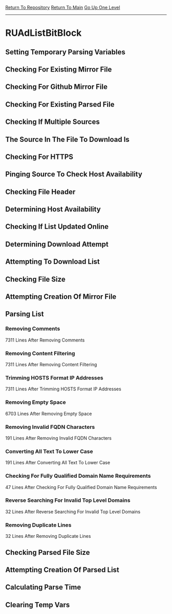 [Return To Repository](https://github.com/deathbybandaid/piholeparser/)
[Return To Main](https://github.com/deathbybandaid/piholeparser/blob/master/RecentRunLogs/Mainlog.md)
[Go Up One Level](https://github.com/deathbybandaid/piholeparser/blob/master/RecentRunLogs/TopLevelScripts/30-Processing-External-Blacklists.md)
____________________________________
# RUAdListBitBlock
## Setting Temporary Parsing Variables
## Checking For Existing Mirror File
## Checking For Github Mirror File
## Checking For Existing Parsed File
## Checking If Multiple Sources
## The Source In The File To Download Is
## Checking For HTTPS
## Pinging Source To Check Host Availability
## Checking File Header
## Determining Host Availability
## Checking If List Updated Online
## Determining Download Attempt
## Attempting To Download List
## Checking File Size
## Attempting Creation Of Mirror File
## Parsing List
### Removing Comments
7311 Lines After Removing Comments
### Removing Content Filtering
7311 Lines After Removing Content Filtering
### Trimming HOSTS Format IP Addresses
7311 Lines After Trimming HOSTS Format IP Addresses
### Removing Empty Space
6703 Lines After Removing Empty Space
### Removing Invalid FQDN Characters
191 Lines After Removing Invalid FQDN Characters
### Converting All Text To Lower Case
191 Lines After Converting All Text To Lower Case
### Checking For Fully Qualified Domain Name Requirements
47 Lines After Checking For Fully Qualified Domain Name Requirements
### Reverse Searching For Invalid Top Level Domains
32 Lines After Reverse Searching For Invalid Top Level Domains
### Removing Duplicate Lines
32 Lines After Removing Duplicate Lines
## Checking Parsed File Size
## Attempting Creation Of Parsed List
## Calculating Parse Time
## Clearing Temp Vars
